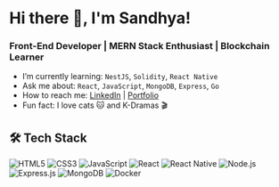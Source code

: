 # Hi there 👋, I'm Sandhya!
### Front-End Developer | MERN Stack Enthusiast | Blockchain Learner


-  I’m currently learning: `NestJS`, `Solidity`, `React Native`
-  Ask me about: `React`, `JavaScript`, `MongoDB`, `Express`, `Go`
-  How to reach me: [LinkedIn]([https://www.linkedin.com/in/yourprofile](https://www.linkedin.com/in/sandhya-c-1a4382281/)) | [Portfolio](https://yourportfolio.com)
-  Fun fact: I love cats 🐱 and K-Dramas 🎬

## 🛠️ Tech Stack
![HTML5](https://img.shields.io/badge/HTML5-E34F26?style=flat-square&logo=html5&logoColor=white)
![CSS3](https://img.shields.io/badge/CSS3-1572B6?style=flat-square&logo=css3)
![JavaScript](https://img.shields.io/badge/JavaScript-F7DF1E?style=flat-square&logo=javascript&logoColor=black)
![React](https://img.shields.io/badge/React-61DAFB?style=flat-square&logo=react)
![React Native](https://img.shields.io/badge/React_Native-20232A?style=flat-square&logo=react&logoColor=61DAFB)
![Node.js](https://img.shields.io/badge/Node.js-339933?style=flat-square&logo=node-dot-js&logoColor=white)
![Express.js](https://img.shields.io/badge/Express.js-000000?style=flat-square&logo=express&logoColor=white)
![MongoDB](https://img.shields.io/badge/MongoDB-47A248?style=flat-square&logo=mongodb)
![Docker](https://img.shields.io/badge/Docker-2496ED?style=flat-square&logo=docker&logoColor=white)



